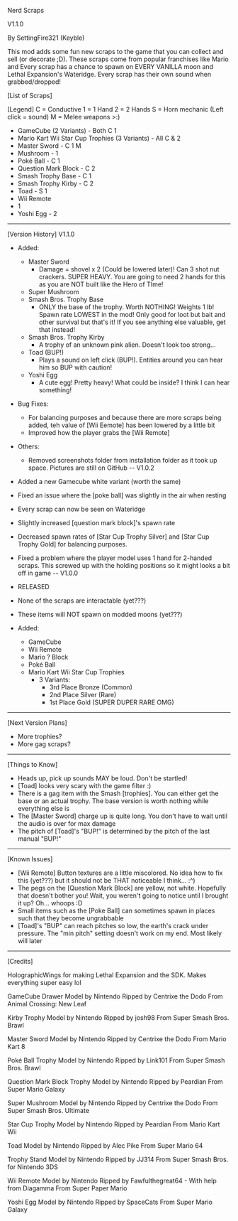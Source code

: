 Nerd Scraps

V1.1.0

By SettingFire321 (Keyble)

This mod adds some fun new scraps to the game that you can collect and sell (or decorate ;D). These scraps come from popular franchises like Mario and Every scrap has a chance to spawn on EVERY VANILLA moon and Lethal Expansion's Wateridge. Every scrap has their own sound when grabbed/dropped!

[List of Scraps]

[Legend]
C = Conductive
1 = 1 Hand
2 = 2 Hands
S = Horn mechanic (Left click = sound)
M = Melee weapons >:)

- GameCube (2 Variants) - Both C
 1
- Mario Kart Wii Star Cup Trophies (3 Variants) - All C & 2
- Master Sword - C 1 M
- Mushroom - 1
- Poké Ball - C
 1
- Question Mark Block - C 2
- Smash Trophy Base - C 1
- Smash Trophy Kirby - C 2
- Toad - S 1
- Wii Remote
 - 1
- Yoshi Egg - 2
-----------------------------------------------------------

[Version History]
V1.1.0
- Added:
     - Master Sword
          - Damage = shovel x 2 (Could be lowered later)! Can 3 shot nut crackers. SUPER HEAVY. You are going to need 2 hands for this as you are NOT built like the Hero of TIme!
     - Super Mushroom
     - Smash Bros. Trophy Base
          - ONLY the base of the trophy. Worth NOTHING! Weights 1 lb! Spawn rate LOWEST in the mod! Only good for loot but bait and other survival but that's it! If you see anything else valuable, get that instead!
     - Smash Bros. Trophy Kirby
          - A trophy of an unknown pink alien. Doesn't look too strong...
     - Toad (BUP!)
          - Plays a sound on left click (BUP!). Entities around you can hear him so BUP with caution!
     - Yoshi Egg
          -  A cute egg! Pretty heavy! What could be inside? I think I can hear something!

- Bug Fixes:
     - For balancing purposes and because there are more scraps being added, teh value of [Wii Eemote] has been lowered by a little bit
     - Improved how the player grabs the [Wii Remote]

- Others:
     - Removed screenshots folder from installation folder as it took up space. Pictures are still on GitHub
--
V1.0.2 
- Added a new Gamecube white variant (worth the same)
- Fixed an issue where the [poke ball] was slightly in the air when resting
- Every scrap can now be seen on Wateridge
- Slightly increased [question mark block]'s spawn rate
- Decreased spawn rates of [Star Cup Trophy Silver] and [Star Cup Trophy Gold] for balancing purposes.
- Fixed a problem where the player model uses 1 hand for 2-handed scraps. This screwed up with the holding positions so it might looks a bit off in game
--
V1.0.0 
- RELEASED
- None of the scraps are interactable (yet???)
- These items will NOT spawn on modded moons (yet???)
- Added:
     - GameCube
     - Wii Remote
     - Mario ? Block
     - Poké Ball
     - Mario Kart Wii Star Cup Trophies
          - 3 Variants:
               - 3rd Place Bronze (Common)
               - 2nd Place Silver (Rare)
               - 1st Place Gold (SUPER DUPER RARE OMG)
----------------------------------------------------

[Next Version Plans]

- More trophies?
- More gag scraps?
----------------------------------------------------

[Things to Know]

- Heads up, pick up sounds MAY be loud. Don't be startled!
- [Toad] looks very scary with the game filter :)
- There is a gag item with the Smash [trophies]. You can either get the base or an actual trophy. The base version is worth nothing while everything else is
- The [Master Sword] charge up is quite long. You don't have to wait until the audio is over for max damage
- The pitch of [Toad]'s "BUP!" is determined by the pitch of the last manual "BUP!"
----------------------------------------------------

[Known Issues]

- [Wii Remote] Button textures are a little miscolored. No idea how to fix this (yet???) but it should not be THAT noticeable I think... :^)
- The pegs on the [Question Mark Block] are yellow, not white. Hopefully that doesn't bother you! Wait, you weren't going to notice until I brought it up? Oh... whoops :D
- Small items such as the [Poke Ball] can sometimes spawn in places such that they become ungrabbable
- [Toad]'s "BUP" can reach pitches so low, the earth's crack under pressure. The "min pitch" setting doesn't work on my end. Most likely will later
----------------------------------------------------


[Credits]

HolographicWings for making Lethal Expansion and the SDK. Makes everything super easy lol

GameCube Drawer
Model by Nintendo
Ripped by Centrixe the Dodo
From Animal Crossing: New Leaf

Kirby Trophy
Model by Nintendo
Ripped by josh98
From Super Smash Bros. Brawl

Master Sword
Model by Nintendo
Ripped by Centrixe the Dodo
From Mario Kart 8

Poké Ball Trophy
Model by Nintendo
Ripped by Link101
From Super Smash Bros. Brawl

Question Mark Block Trophy
Model by Nintendo
Ripped by Peardian
From Super Mario Galaxy

Super Mushroom
Model by Nintendo
Ripped by Centrixe the Dodo
From Super Smash Bros. Ultimate

Star Cup Trophy
Model by Nintendo
Ripped by Peardian
From Mario Kart Wii

Toad
Model by Nintendo
Ripped by Alec Pike
From Super Mario 64

Trophy Stand
Model by Nintendo
Ripped by JJ314
From Super Smash Bros. for Nintendo 3DS

Wii Remote
Model by Nintendo
Ripped by Fawfulthegreat64
     - With help from Diagamma
From Super Paper Mario

Yoshi Egg
Model by Nintendo
Ripped by SpaceCats
From Super Mario Galaxy
